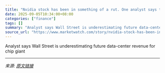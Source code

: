 ```yaml
---
title: "Nvidia stock has been in something of a rut. One analyst says the price could double."
date: 2025-09-05T10:34:00+08:00
categories: ["finance"]
tags: []
summary: "Analyst says Wall Street is underestimating future data-center revenue for chip giant"
source_url: "https://www.marketwatch.com/story/nvidia-stock-has-been-in-something-of-a-rut-one-analyst-says-the-price-could-double-2b2de407?mod=mw_rss_topstories"
---
```


Analyst says Wall Street is underestimating future data-center revenue for chip giant

---

*来源: [原文链接](https://www.marketwatch.com/story/nvidia-stock-has-been-in-something-of-a-rut-one-analyst-says-the-price-could-double-2b2de407?mod=mw_rss_topstories)*
